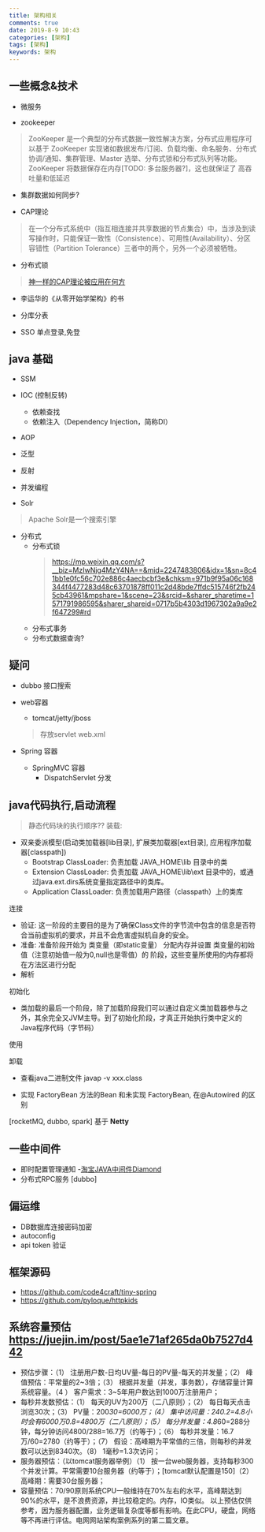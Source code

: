 ```yaml
---
title: 架构相关
comments: true
date: 2019-8-9 10:43
categories: [架构]
tags: [架构]
keywords: 架构
---
```


## 一些概念&技术


- 微服务

- zookeeper
> ZooKeeper 是一个典型的分布式数据一致性解决方案，分布式应用程序可以基于 ZooKeeper 实现诸如数据发布/订阅、负载均衡、命名服务、分布式协调/通知、集群管理、Master 选举、分布式锁和分布式队列等功能。
> ZooKeeper  将数据保存在内存[TODO: 多台服务器?]，这也就保证了 高吞吐量和低延迟
  - 集群数据如何同步?

- CAP理论
> 在一个分布式系统中（指互相连接并共享数据的节点集合）中，当涉及到读写操作时，只能保证一致性（Consistence）、可用性(Availability）、分区容错性（Partition Tolerance）三者中的两个，另外一个必须被牺牲。
  - 分布式锁
> [神一样的CAP理论被应用在何方](https://juejin.im/post/5d720e86f265da03cc08de74)

- 李运华的《从零开始学架构》的书

- 分库分表

- SSO 单点登录,免登


## java 基础
- SSM

- IOC (控制反转)
  - 依赖查找
  - 依赖注入（Dependency Injection，简称DI）

- AOP

- 泛型

- 反射

- 并发编程

- Solr
> Apache Solr是一个搜索引擎

- 分布式
  - 分布式锁
    > <https://mp.weixin.qq.com/s?__biz=MzIwNjg4MzY4NA==&mid=2247483806&idx=1&sn=8c41bb1e0fc56c702e886c4aecbcbf3e&chksm=971b9f95a06c168344f4477283d48c63701878ff011c2d48bde7ffdc515746f2fb245cb43961&mpshare=1&scene=23&srcid=&sharer_sharetime=1571791986595&sharer_shareid=0717b5b4303d1967302a9a9e2f647299#rd>
  - 分布式事务
  - 分布式数据查询?


## 疑问
- dubbo 接口搜索

- web容器
  - tomcat/jetty/jboss
  > 存放servlet web.xml

- Spring 容器
  - SpringMVC 容器
    - DispatchServlet 分发

## java代码执行,启动流程
> 静态代码块的执行顺序??
装载:
- 双亲委派模型(启动类加载器[lib目录], 扩展类加载器[ext目录], 应用程序加载器[classpath])
  - Bootstrap ClassLoader: 负责加载 JAVA_HOME\lib 目录中的类
  - Extension ClassLoader: 负责加载 JAVA_HOME\lib\ext 目录中的，或通过java.ext.dirs系统变量指定路径中的类库。
  - Application ClassLoader: 负责加载用户路径（classpath）上的类库

连接
  - 验证:  这一阶段的主要目的是为了确保Class文件的字节流中包含的信息是否符合当前虚拟机的要求，并且不会危害虚拟机自身的安全。
  - 准备: 准备阶段开始为 类变量（即static变量） 分配内存并设置 类变量的初始值（注意初始值一般为0,null也是零值）的 阶段，这些变量所使用的内存都将在方法区进行分配
  - 解析

初始化
  - 类加载的最后一个阶段，除了加载阶段我们可以通过自定义类加载器参与之外，其余完全又JVM主导。到了初始化阶段，才真正开始执行类中定义的Java程序代码（字节码）

使用

卸载


- 查看java二进制文件
javap -v xxx.class

- 实现 FactoryBean 方法的Bean 和未实现 FactoryBean, 在@Autowired 的区别

[rocketMQ, dubbo, spark] 基于 **Netty**


## 一些中间件
- 即时配置管理通知 -[淘宝JAVA中间件Diamond](https://www.cnblogs.com/duanxz/p/3773205.html)
- 分布式RPC服务 [dubbo]


## 偏运维
- DB数据库连接密码加密
- autoconfig
- api token 验证



## 框架源码
- <https://github.com/code4craft/tiny-spring>
- <https://github.com/pyloque/httpkids>

## 系统容量预估 <https://juejin.im/post/5ae1e71af265da0b7527d442>
- 预估步骤：（1） 注册用户数-日均UV量-每日的PV量-每天的并发量；（2） 峰值预估：平常量的2~3倍；（3） 根据并发量（并发，事务数），存储容量计算系统容量。（4 ） 客户需求：3~5年用户数达到1000万注册用户；
- 每秒并发数预估：（1） 每天的UV为200万（二八原则）；（2） 每日每天点击浏览30次；（3） PV量：200*30=6000万；（4） 集中访问量：240.2=4.8小时会有6000万0.8=4800万（二八原则）；（5） 每分并发量：4.8*60=288分钟，每分钟访问4800/288=16.7万（约等于）；（6） 每秒并发量：16.7万/60=2780（约等于）；（7） 假设：高峰期为平常值的三倍，则每秒的并发数可以达到8340次。（8） 1毫秒=1.3次访问；
- 服务器预估：（以tomcat服务器举例）（1） 按一台web服务器，支持每秒300个并发计算。平常需要10台服务器（约等于）；[tomcat默认配置是150]（2） 高峰期：需要30台服务器；
- 容量预估：70/90原则系统CPU一般维持在70%左右的水平，高峰期达到90%的水平，是不浪费资源，并比较稳定的。内存，IO类似。
以上预估仅供参考，因为服务器配置，业务逻辑复杂度等都有影响。在此CPU，硬盘，网络等不再进行评估。电网网站架构案例系列的第二篇文章。

